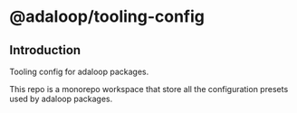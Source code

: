 # @adaloop/tooling-config

## Introduction

Tooling config for adaloop packages.

This repo is a monorepo workspace that store all the configuration presets used by adaloop packages.
